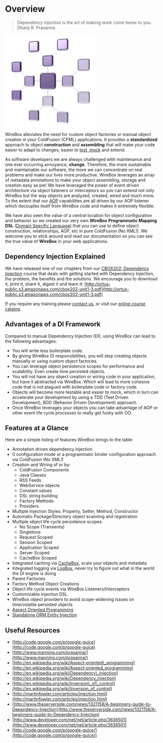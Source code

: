 # Overview

> Dependency injection is the art of making work come home to you.  
>   Dhanji R. Prasanna

![](../.gitbook/assets/overview_wireboxicon.png)

WireBox alleviates the need for custom object factories or manual object creation in your ColdFusion (CFML) applications. It provides a **standardized** approach to object **construction** and **assembling** that will make your code easier to adapt to changes, easier to [test, mock](https://testbox.ortusbooks.com) and extend.

As software developers we are always challenged with maintenance and one ever occurring annoyance, **change**. Therefore, the more sustainable and maintainable our software, the more we can concentrate on real problems and make our lives more productive. WireBox leverages an array of metadata annotations to make your object assembling, storage and creation easy as pie! We have leveraged the power of event driven architecture via object listeners or interceptors so you can extend not only WireBox but the way objects are analyzed, created, wired and much more. To the extent that our [AOP](/aspect-oriented-programming/README.md) capabilities are all driven by our AOP listener which decouples itself from WireBox code and makes it extremely flexible.

We have also seen the value of a central location for object configuration and behavior so we created our very own **WireBox Programmatic Mapping DSL** \([Domain Specific Language](http://en.wikipedia.org/wiki/Domain-specific_language)\) that you can use to define object construction, relationships, AOP, etc in pure ColdFusion (No XML!). We welcome you to stick around and read our documentation so you can see the true value of **WireBox** in your web applications.

## Dependency Injection Explained

We have released one of our chapters from our [CBOX202: Dependency Injection](http://www.coldbox.org/courses/cbox202) course that deals with getting started with Dependency Injection, the problem, the benefits and the solutions. We encourage you to download it, print it, share it, digest it and learn it: [http://ortus-public.s3.amazonaws.com/cbox202-unit1-3.pdf](http://ortus-public.s3.amazonaws.com/cbox202-unit1-3.pdf)

If you require any training please [contact us.](http://www.ortussolutions.com/#contact) or visit our [online course catalog](http://www.ortussolutions.com/services/training).

## Advantages of a DI Framework

Compared to manual Dependency Injection \(DI\), using WireBox can lead to the following advantages:

* You will write less boilerplate code.
* By giving WireBox DI responsibilities, you will stop creating objects manually or using custom object factories.
* You can leverage object persistence scopes for performance and scalability. Even create time persisted objects.
* You will not have any object creation or wiring code in your application, but have it abstracted via WireBox. Which will lead to more cohesive code that is not plagued with boilerplate code or factory code.
* Objects will become more testable and easier to mock, which in turn can accelerate your development by using a TDD \(Test Driven Development\), BDD \(Behavior Driven Development\) approach.
* Once WireBox leverages your objects you can take advantage of AOP or other event life cycle processes to really get funky with OO.



## Features at a Glance

Here are a simple listing of features WireBox brings to the table:

* Annotation driven dependency injection
* 0 configuration mode or a programmatic binder configuration approach via ColdFusion \(No XML!\)
* Creation and Wiring of or by:
  * ColdFusion Components
  * Java Classes
  * RSS Feeds
  * WebService objects
  * Constant values
  * DSL string building
  * Factory Methods
  * Providers
* Multiple Injection Styles: Property, Setter, Method, Constructor
* Automatic Package/Directory object scanning and registration
* Multiple object life cycle persistence scopes:
  * No Scope \(Transients\)
  * Singletons
  * Request Scoped
  * Session Scoped
  * Application Scoped
  * Server Scoped
  * CacheBox Scoped
* Integrated caching via [CacheBox](https://cachebox.ortusbooks.com), scale your objects and metadata
* Integrated logging via [LogBox](https://logbox.ortusbooks.com), never try to figure out what in the world the DI engine is doing
* Parent Factories
* Factory Method Object Creations
* Object life cycle events via WireBox Listeners/Interceptors
* Customizable injection DSL
* WireBox object providers to avoid scope-widening issues on time/volatile persisted objects
* [Aspect Oriented Programming](/aspect-oriented-programming/README.md)
* [Standalone ORM Entity Injection](/orm-entity-injection.md)



## Useful Resources

* [http://code.google.com/p/google-guice](http://code.google.com/p/google-guice)
* [http://www.manning.com/prasanna/](http://www.manning.com/prasanna/)
* [http://en.wikipedia.org/wiki/Aspect-oriented\_programming](http://en.wikipedia.org/wiki/Aspect-oriented_programming)
* [http://en.wikipedia.org/wiki/Dependency\_injection](http://en.wikipedia.org/wiki/Dependency_injection)
* [http://en.wikipedia.org/wiki/Inversion\_of\_control](http://en.wikipedia.org/wiki/Inversion_of_control)
* [http://martinfowler.com/articles/injection.html](http://martinfowler.com/articles/injection.html)
* [http://www.theserverside.com/news/1321158/A-beginners-guide-to-Dependency-Injection](http://www.theserverside.com/news/1321158/A-beginners-guide-to-Dependency-Injection)
* [http://www.developer.com/net/net/article.php/3636501](http://www.developer.com/net/net/article.php/3636501)
* [http://code.google.com/p/google-guice/](http://code.google.com/p/google-guice/)


